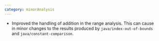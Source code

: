 ```yaml
---
category: minorAnalysis
---
```

* Improved the handling of addition in the range analysis. This can cause in minor changes to the results produced by `java/index-out-of-bounds` and `java/constant-comparison`.
